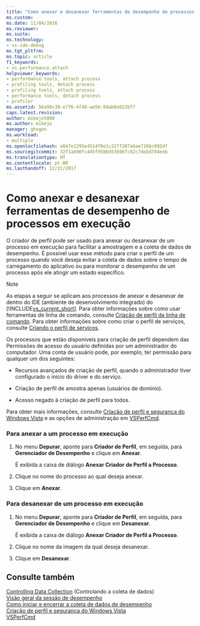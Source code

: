 ```yaml
---
title: "Como anexar e desanexar ferramentas de desempenho de processos em execução | Microsoft Docs"
ms.custom: 
ms.date: 11/04/2016
ms.reviewer: 
ms.suite: 
ms.technology:
- vs-ide-debug
ms.tgt_pltfrm: 
ms.topic: article
f1_keywords:
- vs.performance.attach
helpviewer_keywords:
- performance tools, attach process
- profiling tools, detach process
- profiling tools, attach process
- performance tools, detach process
- profiler
ms.assetid: 56a99c39-e7f6-4f48-ae56-04ab8e022bf7
caps.latest.revision: 
author: mikejo5000
ms.author: mikejo
manager: ghogen
ms.workload:
- multiple
ms.openlocfilehash: e847e1295e4514f8e1c327f207a6ae7166c892df
ms.sourcegitcommit: 32f1a690fc445f9586d53698fc82c7debd784eeb
ms.translationtype: HT
ms.contentlocale: pt-BR
ms.lasthandoff: 12/22/2017
---
```

# <a name="how-to-attach-and-detach-performance-tools-to-running-processes"></a>Como anexar e desanexar ferramentas de desempenho de processos em execução
O criador de perfil pode ser usado para anexar ou desanexar de um processo em execução para facilitar a amostragem e a coleta de dados de desempenho. É possível usar esse método para criar o perfil de um processo quando você deseja evitar a coleta de dados sobre o tempo de carregamento do aplicativo ou para monitorar o desempenho de um processo após ele atingir um estado específico.  
  
> [!NOTE]
>  As etapas a seguir se aplicam aos processos de anexar e desanexar de dentro do IDE (ambiente de desenvolvimento integrado) do [!INCLUDE[vs_current_short](../code-quality/includes/vs_current_short_md.md)]. Para obter informações sobre como usar ferramentas de linha de comando, consulte [Criação de perfil da linha de comando](../profiling/using-the-profiling-tools-from-the-command-line.md). Para obter informações sobre como criar o perfil de serviços, consulte [Criando o perfil de serviços](../profiling/command-line-profiling-of-services.md).  
  
 Os processos que estão disponíveis para criação de perfil dependem das Permissões de acesso do usuário definidas por um administrador do computador. Uma conta de usuário pode, por exemplo, ter permissão para qualquer um dos seguintes:  
  
-   Recursos avançados de criação de perfil, quando o administrador tiver configurado o início do driver e do serviço.  
  
-   Criação de perfil de amostra apenas (usuários de domínio).  
  
-   Acesso negado à criação de perfil para todos.  
  
 Para obter mais informações, consulte [Criação de perfil e segurança do Windows Vista](../profiling/profiling-and-windows-vista-security.md) e as opções de administração em [VSPerfCmd](../profiling/vsperfcmd.md).  
  
### <a name="to-attach-to-a-running-process"></a>Para anexar a um processo em execução  
  
1.  No menu **Depurar**, aponte para **Criador de Perfil**, em seguida, para **Gerenciador de Desempenho** e clique em **Anexar**.    
  
     É exibida a caixa de diálogo **Anexar Criador de Perfil a Processo**.  
  
2.  Clique no nome do processo ao qual deseja anexar.  
  
3.  Clique em **Anexar**.  
  
### <a name="to-detach-from-a-running-process"></a>Para desanexar de um processo em execução  
  
1.  No menu **Depurar**, aponte para **Criador de Perfil**, em seguida, para **Gerenciador de Desempenho** e clique em **Desanexar**. 
  
     É exibida a caixa de diálogo **Anexar Criador de Perfil a Processo**.  
  
2.  Clique no nome da imagem da qual deseja desanexar.  
  
3.  Clique em **Desanexar**.  
  
## <a name="see-also"></a>Consulte também  
 [Controlling Data Collection](../profiling/controlling-data-collection.md)  (Controlando a coleta de dados)  
 [Visão geral da sessão de desempenho](../profiling/performance-session-overview.md)   
 [Como iniciar e encerrar a coleta de dados de desempenho](../profiling/how-to-start-and-end-performance-data-collection.md)   
 [Criação de perfil e segurança do Windows Vista](../profiling/profiling-and-windows-vista-security.md)   
 [VSPerfCmd](../profiling/vsperfcmd.md)